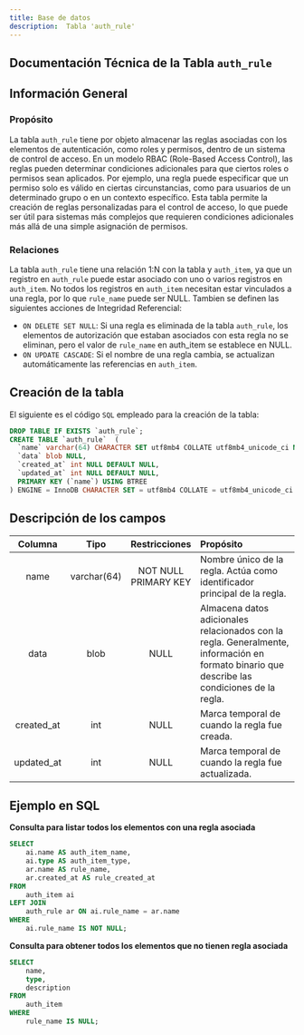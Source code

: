 ```yaml
---
title: Base de datos
description:  Tabla 'auth_rule'
---
```



## Documentación Técnica de la Tabla `auth_rule`

## Información General

### Propósito
La tabla `auth_rule` tiene por objeto almacenar las reglas asociadas con los elementos de autenticación, como roles y permisos, dentro de un sistema de control de acceso. En un modelo RBAC (Role-Based Access Control), las reglas pueden determinar condiciones adicionales para que ciertos roles o permisos sean aplicados. Por ejemplo, una regla puede especificar que un permiso solo es válido en ciertas circunstancias, como para usuarios de un determinado grupo o en un contexto específico.
Esta tabla permite la creación de reglas personalizadas para el control de acceso, lo que puede ser útil para sistemas más complejos que requieren condiciones adicionales más allá de una simple asignación de permisos.

### Relaciones
La tabla `auth_rule` tiene una relación 1:N con la tabla y `auth_item`, ya que un registro en `auth_rule` puede estar asociado con uno o varios registros en `auth_item`.
No todos los registros en `auth_item` necesitan estar vinculados a una regla, por lo que `rule_name` puede ser NULL.
Tambien se definen las siguientes acciones de Integridad Referencial:
- `ON DELETE SET NULL`: Si una regla es eliminada de la tabla `auth_rule`, los elementos de autorización que estaban asociados con esta regla no se eliminan, pero el valor de `rule_name` en auth_item se establece en NULL.
- `ON UPDATE CASCADE`: Si el nombre de una regla cambia, se actualizan automáticamente las referencias en `auth_item`.

## Creación de la tabla
El siguiente es el código `SQL` empleado para la creación de la tabla:
``` sql
DROP TABLE IF EXISTS `auth_rule`;
CREATE TABLE `auth_rule`  (
  `name` varchar(64) CHARACTER SET utf8mb4 COLLATE utf8mb4_unicode_ci NOT NULL,
  `data` blob NULL,
  `created_at` int NULL DEFAULT NULL,
  `updated_at` int NULL DEFAULT NULL,
  PRIMARY KEY (`name`) USING BTREE
) ENGINE = InnoDB CHARACTER SET = utf8mb4 COLLATE = utf8mb4_unicode_ci ROW_FORMAT = Dynamic;
```

## Descripción de los campos
|Columna	|Tipo		|Restricciones	|Propósito	|
|:-------------:|:-------------:|:-------------:|:-------------|
|name		|varchar(64)	|NOT NULL<br>PRIMARY KEY	|Nombre único de la regla. Actúa como identificador principal de la regla.|
|data	|blob	|NULL	|Almacena datos adicionales relacionados con la regla. Generalmente, información en formato binario que describe las condiciones de la regla.|
|created_at	|int	|NULL	|Marca temporal de cuando la regla fue creada.|
|updated_at	|int	|NULL	|Marca temporal de cuando la regla fue actualizada.|

## Ejemplo en SQL

**Consulta para listar todos los elementos con una regla asociada**
``` sql
SELECT 
    ai.name AS auth_item_name,
    ai.type AS auth_item_type,
    ar.name AS rule_name,
    ar.created_at AS rule_created_at
FROM 
    auth_item ai
LEFT JOIN 
    auth_rule ar ON ai.rule_name = ar.name
WHERE 
    ai.rule_name IS NOT NULL;
```

**Consulta para obtener todos los elementos que no tienen regla asociada**
``` sql
SELECT 
    name, 
    type, 
    description 
FROM 
    auth_item 
WHERE 
    rule_name IS NULL;
```  